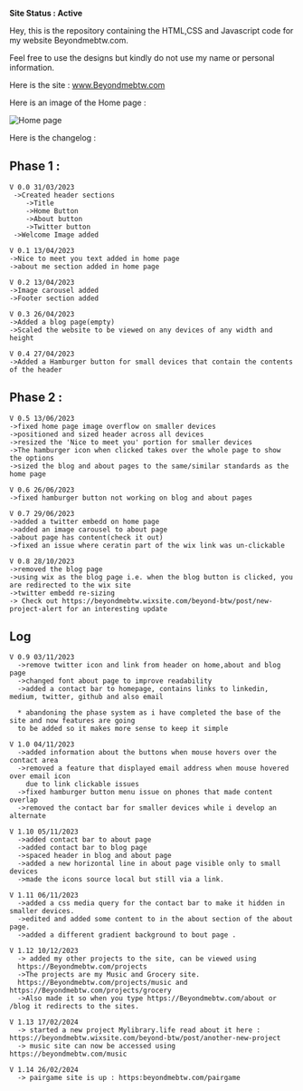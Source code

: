 **Site Status : **Active****

Hey, this is the repository containing the HTML,CSS and Javascript code for my website Beyondmebtw.com.

Feel free to use the designs but kindly do not use my name or personal information.

Here is the site : www.Beyondmebtw.com

Here is an image of the Home page :

<img src="https://beyondmebtw.com/Images/homepage.png" alt="Home page">


Here is the changelog :
  
  ## Phase 1 :
    V 0.0 31/03/2023
     ->Created header sections
        ->Title
        ->Home Button
        ->About button
        ->Twitter button
     ->Welcome Image added
     
    V 0.1 13/04/2023
    ->Nice to meet you text added in home page
    ->about me section added in home page
    
    V 0.2 13/04/2023
    ->Image carousel added
    ->Footer section added
    
    V 0.3 26/04/2023
    ->Added a blog page(empty)
    ->Scaled the website to be viewed on any devices of any width and height
    
    V 0.4 27/04/2023
    ->Added a Hamburger button for small devices that contain the contents of the header
    
  ## Phase 2 :
    V 0.5 13/06/2023
    ->fixed home page image overflow on smaller devices
    ->positioned and sized header across all devices
    ->resized the 'Nice to meet you' portion for smaller devices
    ->The hamburger icon when clicked takes over the whole page to show the options
    ->sized the blog and about pages to the same/similar standards as the home page

    V 0.6 26/06/2023
    ->fixed hamburger button not working on blog and about pages

    V 0.7 29/06/2023
    ->added a twitter embedd on home page
    ->added an image carousel to about page
    ->about page has content(check it out)
    ->fixed an issue where ceratin part of the wix link was un-clickable

    V 0.8 28/10/2023
    ->removed the blog page
    ->using wix as the blog page i.e. when the blog button is clicked, you are redirected to the wix site
    ->twitter embedd re-sizing
    -> Check out https://beyondmebtw.wixsite.com/beyond-btw/post/new-project-alert for an interesting update

  ## Log
    V 0.9 03/11/2023
      ->remove twitter icon and link from header on home,about and blog page
      ->changed font about page to improve readability
      ->added a contact bar to homepage, contains links to linkedin, medium, twitter, github and also email
      
      * abandoning the phase system as i have completed the base of the site and now features are going
      to be added so it makes more sense to keep it simple
    
    V 1.0 04/11/2023
      ->added information about the buttons when mouse hovers over the contact area
      ->removed a feature that displayed email address when mouse hovered over email icon
        due to link clickable issues
      ->fixed hamburger button menu issue on phones that made content overlap
      ->removed the contact bar for smaller devices while i develop an alternate
    
    V 1.10 05/11/2023
      ->added contact bar to about page
      ->added contact bar to blog page
      ->spaced header in blog and about page
      ->added a new horizontal line in about page visible only to small devices
      ->made the icons source local but still via a link.

    V 1.11 06/11/2023
      ->added a css media query for the contact bar to make it hidden in smaller devices.
      ->edited and added some content to in the about section of the about page.
      ->added a different gradient background to bout page .
    
    V 1.12 10/12/2023
      -> added my other projects to the site, can be viewed using
      https://Beyondmebtw.com/projects
      ->The projects are my Music and Grocery site.
      https://Beyondmebtw.com/projects/music and https://Beyondmebtw.com/projects/grocery
      ->Also made it so when you type https://Beyondmebtw.com/about or /blog it redirects to the sites.

    V 1.13 17/02/2024
      -> started a new project Mylibrary.life read about it here : https://beyondmebtw.wixsite.com/beyond-btw/post/another-new-project
      -> music site can now be accessed using https://beyondmebtw.com/music
    
    V 1.14 26/02/2024
      -> pairgame site is up : https:beyondmebtw.com/pairgame